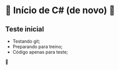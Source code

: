 # 📖 Início de C# (de novo) 📖
## Teste inicial
* Testando git;
* Preparando para treino;
* Código apenas para teste;

:rocket: